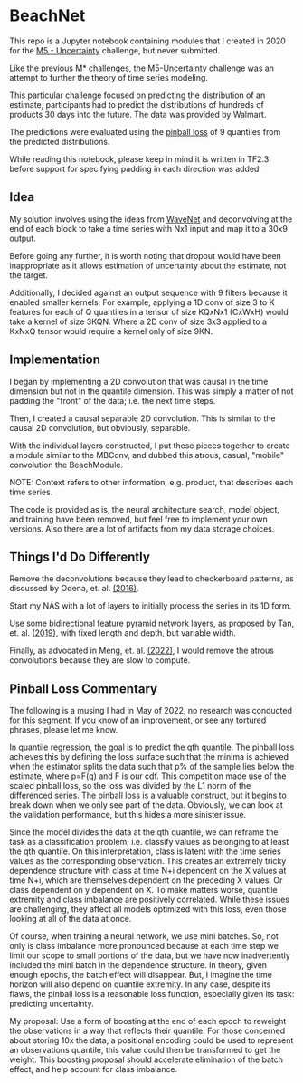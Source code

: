 # BeachNet

This repo is a Jupyter notebook containing modules that I created in 2020 for the [M5 - Uncertainty](https://www.kaggle.com/c/m5-forecasting-uncertainty) challenge, but never submitted.

Like the previous M\* challenges, the M5-Uncertainty challenge was an attempt to further the theory of time series modeling.

This particular challenge focused on predicting the distribution of an estimate, participants had to predict the distributions of hundreds of products 30 days into the future. The data was provided by Walmart.

The predictions were evaluated using the [pinball loss](https://www.lokad.com/pinball-loss-function-definition) of 9 quantiles from the predicted distributions.

While reading this notebook, please keep in mind it is written in TF2.3 before support for specifying padding in each direction was added.

## Idea
My solution involves using the ideas from [WaveNet](https://arxiv.org/pdf/1609.03499.pdf) and deconvolving at the end of each block to take a time series with Nx1 input and map it to a 30x9 output.

Before going any further, it is worth noting that dropout would have been inappropriate as it allows estimation of uncertainty about the estimate, not the target. 

Additionally, I decided against an output sequence with 9 filters because it enabled smaller kernels. For example, applying a 1D conv of size 3 to K features for each of Q quantiles in a tensor of size KQxNx1 (CxWxH) would take a kernel of size 3KQN. Where a 2D conv of size 3x3 applied to a KxNxQ tensor would require a kernel only of size 9KN.

## Implementation
I began by implementing a 2D convolution that was causal in the time dimension but not in the quantile dimension. This was simply a matter of not padding the "front" of the data; i.e. the next time steps.

Then, I created a causal separable 2D convolution. This is similar to the causal 2D convolution, but obviously, separable.

With the individual layers constructed, I put these pieces together to create a module similar to the MBConv, and dubbed this atrous, casual, "mobile" convolution the BeachModule.

NOTE: Context refers to other information, e.g. product, that describes each time series.

The code is provided as is, the neural architecture search, model object, and training have been removed, but feel free to implement your own versions. Also there are a lot of artifacts from my data storage choices.

## Things I'd Do Differently
Remove the deconvolutions because they lead to checkerboard patterns, as discussed by Odena, et. al. [(2016)](https://distill.pub/2016/deconv-checkerboard/).

Start my NAS with a lot of layers to initially process the series in its 1D form.

Use some bidirectional feature pyramid network layers, as proposed by Tan, et. al. [(2019)](https://arxiv.org/pdf/1911.09070.pdf), with fixed length and depth, but variable width.

Finally, as advocated in Meng, et. al. [(2022)](https://arxiv.org/pdf/2203.12683.pdf), I would remove the atrous convolutions because they are slow to compute.

## Pinball Loss Commentary

The following is a musing I had in May of 2022, no research was conducted for this segment. If you know of an improvement, or see any tortured phrases, please let me know.

In quantile regression, the goal is to predict the qth quantile. The pinball loss achieves this by defining the loss surface such that the minima is achieved when the estimator splits the data such that p% of the sample lies below the estimate, where p=F(q) and F is our cdf. This competition made use of the scaled pinball loss, so the loss was divided by the L1 norm of the differenced series. The pinball loss is a valuable construct, but it begins to break down when we only see part of the data. Obviously, we can look at the validation performance, but this hides a more sinister issue.

Since the model divides the data at the qth quantile, we can reframe the task as a classification problem; i.e. classify values as belonging to at least the qth quantile. On this interpretation, class is latent with the time series values as the corresponding observation. This creates an extremely tricky dependence structure with class at time N+i dependent on the X values at time N+i, which are themselves dependent on the preceding X values. Or class dependent on y dependent on X. To make matters worse, quantile extremity and class imbalance are positively correlated. While these issues are challenging, they affect all models optimized with this loss, even those looking at all of the data at once.

Of course, when training a neural network, we use mini batches. So, not only is class imbalance more pronounced because at each time step we limit our scope to small portions of the data, but we have now inadvertently included the mini batch in the dependence structure. In theory, given enough epochs, the batch effect will disappear. But, I imagine the time horizon will also depend on quantile extremity. In any case, despite its flaws, the pinball loss is a reasonable loss function, especially given its task: predicting uncertainty.

My proposal: Use a form of boosting at the end of each epoch to reweight the observations in a way that reflects their quantile. For those concerned about storing 10x the data, a positional encoding could be used to represent an observations quantile, this value could then be transformed to get the weight. This boosting proposal should accelerate elimination of the batch effect, and help account for class imbalance.
